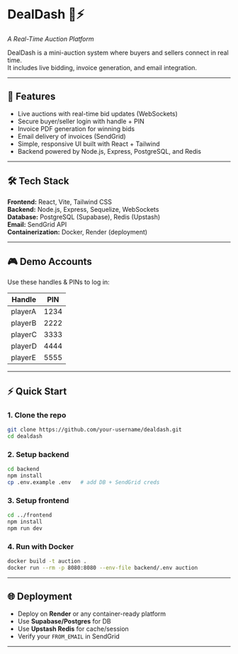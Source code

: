 # DealDash 🛒⚡
_A Real-Time Auction Platform_

DealDash is a mini-auction system where buyers and sellers connect in real time.  
It includes live bidding, invoice generation, and email integration.

---

## 🚀 Features
- Live auctions with real-time bid updates (WebSockets)
- Secure buyer/seller login with handle + PIN
- Invoice PDF generation for winning bids
- Email delivery of invoices (SendGrid)
- Simple, responsive UI built with React + Tailwind
- Backend powered by Node.js, Express, PostgreSQL, and Redis

---

## 🛠️ Tech Stack
**Frontend:** React, Vite, Tailwind CSS  
**Backend:** Node.js, Express, Sequelize, WebSockets  
**Database:** PostgreSQL (Supabase), Redis (Upstash)  
**Email:** SendGrid API  
**Containerization:** Docker, Render (deployment)

---

## 🎮 Demo Accounts
Use these handles & PINs to log in:

| Handle   | PIN  |
|----------|------|
| playerA  | 1234 |
| playerB  | 2222 |
| playerC  | 3333 |
| playerD  | 4444 |
| playerE  | 5555 |

---

## ⚡ Quick Start

### 1. Clone the repo
```bash
git clone https://github.com/your-username/dealdash.git
cd dealdash
```

### 2. Setup backend
```bash
cd backend
npm install
cp .env.example .env   # add DB + SendGrid creds
```

### 3. Setup frontend
```bash
cd ../frontend
npm install
npm run dev
```

### 4. Run with Docker
```bash
docker build -t auction .
docker run --rm -p 8080:8080 --env-file backend/.env auction
```

---

## 🌐 Deployment
- Deploy on **Render** or any container-ready platform
- Use **Supabase/Postgres** for DB
- Use **Upstash Redis** for cache/session
- Verify your `FROM_EMAIL` in SendGrid

---



